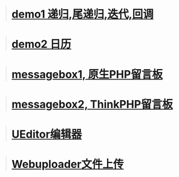 > # [demo1 递归,尾递归,迭代,回调](http://www.source-open.com/469931)

> # [demo2 日历](http://www.source-open.com/479032)

> # [messagebox1, 原生PHP留言板](http://www.source-open.com/478221)

> # [messagebox2, ThinkPHP留言板](http://www.source-open.com/478221)

> # [UEditor编辑器](http://www.source-open.com/469930)

> # [Webuploader文件上传](http://www.source-open.com/469929)
